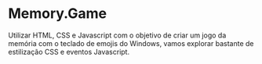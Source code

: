 # Memory.Game
Utilizar HTML, CSS e Javascript com o objetivo de criar um jogo da memória com o teclado de emojis do Windows, vamos explorar bastante de estilização CSS e eventos Javascript.
